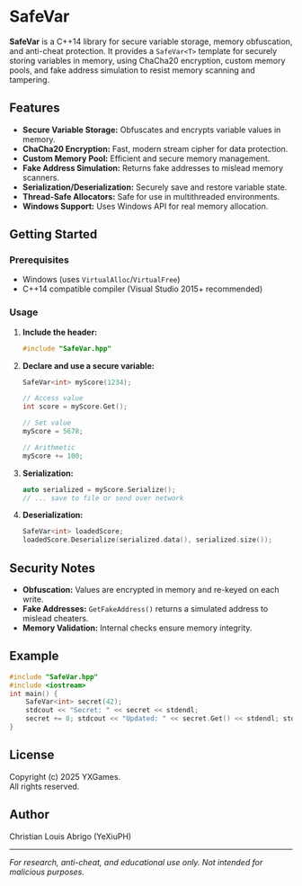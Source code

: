 # SafeVar

**SafeVar** is a C++14 library for secure variable storage, memory obfuscation, and anti-cheat protection. It provides a `SafeVar<T>` template for securely storing variables in memory, using ChaCha20 encryption, custom memory pools, and fake address simulation to resist memory scanning and tampering.

## Features

- **Secure Variable Storage:** Obfuscates and encrypts variable values in memory.
- **ChaCha20 Encryption:** Fast, modern stream cipher for data protection.
- **Custom Memory Pool:** Efficient and secure memory management.
- **Fake Address Simulation:** Returns fake addresses to mislead memory scanners.
- **Serialization/Deserialization:** Securely save and restore variable state.
- **Thread-Safe Allocators:** Safe for use in multithreaded environments.
- **Windows Support:** Uses Windows API for real memory allocation.

## Getting Started

### Prerequisites

- Windows (uses `VirtualAlloc`/`VirtualFree`)
- C++14 compatible compiler (Visual Studio 2015+ recommended)

### Usage

1. **Include the header:**

    ```cpp
    #include "SafeVar.hpp"
    ```

2. **Declare and use a secure variable:**

    ```cpp
    SafeVar<int> myScore(1234);

    // Access value
    int score = myScore.Get();

    // Set value
    myScore = 5678;

    // Arithmetic
    myScore += 100;
    ```

3. **Serialization:**

    ```cpp
    auto serialized = myScore.Serialize();
    // ... save to file or send over network
    ```

4. **Deserialization:**

    ```cpp
    SafeVar<int> loadedScore;
    loadedScore.Deserialize(serialized.data(), serialized.size());
    ```

## Security Notes

- **Obfuscation:** Values are encrypted in memory and re-keyed on each write.
- **Fake Addresses:** `GetFakeAddress()` returns a simulated address to mislead cheaters.
- **Memory Validation:** Internal checks ensure memory integrity.

## Example

```cpp
#include "SafeVar.hpp" 
#include <iostream>
int main() {
    SafeVar<int> secret(42); 
    stdcout << "Secret: " << secret << stdendl; 
    secret += 8; stdcout << "Updated: " << secret.Get() << stdendl; stdcout << "Fake address: 0x" << stdhex << secret.GetFakeAddress() << std::endl; 
}
```

## License

Copyright (c) 2025 YXGames.  
All rights reserved.

## Author

Christian Louis Abrigo (YeXiuPH)

---

*For research, anti-cheat, and educational use only. Not intended for malicious purposes.*
